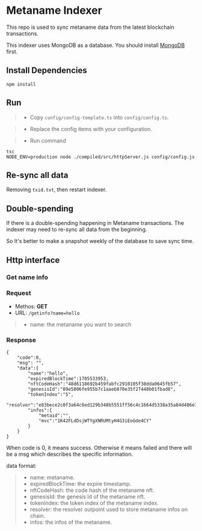 # Metaname Indexer

This repo is used to sync metaname data from the latest blockchain transactions.

This indexer uses MongoDB as a database. You should install [MongoDB](https://www.mongodb.com/) first.

## Install Dependencies

`npm install`

## Run

> * Copy `config/config-template.ts` into `config/config.ts`.

> * Replace the config items with your configuration.

> * Run command
```
tsc
NODE_ENV=production node ./compiled/src/httpServer.js config/config.js
```

## Re-sync all data
Removing `txid.txt`, then restart indexer.

## Double-spending

If there is a double-spending happening in Metaname transactions. The indexer may need to re-sync all data from the beginning. 

So It's better to make a snapshot weekly of the database to save sync time. 

## Http interface

### Get name info
### Request
- Methos: **GET**
- URL: ```/getinfo?name=hello```
> * name: the metaname you want to search

### Response

```
{
    "code":0,
    "msg": "",
    "data":{
        "name":"hello",
        "expiredBlockTime":1705533953,
        "nftCodeHash":"48d6118692b459fabfc2910105f38dda0645fb57",
        "genesisId":"89e5006fe955b7c1aaeb870e35f27448b01fbad8",
        "tokenIndex":"5",
        "resolver":"e83bece2c0f3a64c6ed129b348b5551ff56c4c1664d5338a35a84d486e7506ed01000000",
        "infos":{
            "metaid":"",
            "mvc":"1K42FLdDsjWTYgXNRUMtyH4G3iEoGde4CY"
        }
    }
}
```

When code is 0, it means success. Otherwise it means failed and there will be a msg which describes the specific information.

data format:
> * name: metaname.
> * expiredBlockTime: the expire timestamp.
> * nftCodeHash: the code hash of the metaname nft.
> * genesisId: the genesis Id of the metaname nft.
> * tokenIndex: the token index of the metaname index.
> * resolver: the resolver outpoint used to store metaname infos on chain.
> * infos: the infos of the metaname.
